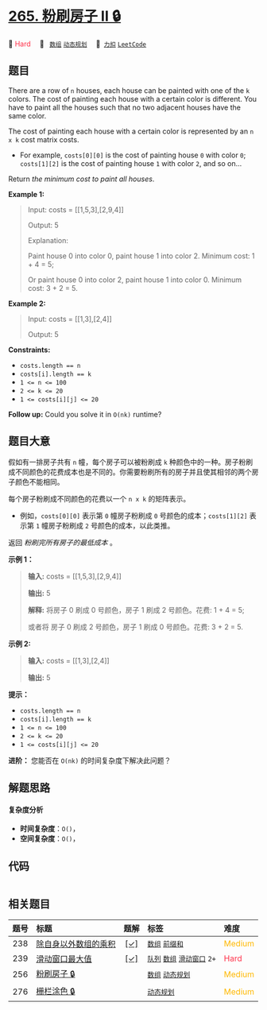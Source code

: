 # [265. 粉刷房子 II 🔒](https://2xiao.github.io/leetcode-js/problem/0265.html)

🔴 <font color=#ff334b>Hard</font>&emsp; 🔖&ensp; [`数组`](/tag/array.md) [`动态规划`](/tag/dynamic-programming.md)&emsp; 🔗&ensp;[`力扣`](https://leetcode.cn/problems/paint-house-ii) [`LeetCode`](https://leetcode.com/problems/paint-house-ii)

## 题目

There are a row of `n` houses, each house can be painted with one of the `k`
colors. The cost of painting each house with a certain color is different. You
have to paint all the houses such that no two adjacent houses have the same
color.

The cost of painting each house with a certain color is represented by an `n x
k` cost matrix costs.

  * For example, `costs[0][0]` is the cost of painting house `0` with color `0`; `costs[1][2]` is the cost of painting house `1` with color `2`, and so on...

Return _the minimum cost to paint all houses_.



**Example 1:**

> Input: costs = [[1,5,3],[2,9,4]]
> 
> Output: 5
> 
> Explanation:
> 
> Paint house 0 into color 0, paint house 1 into color 2. Minimum cost: 1 + 4 = 5; 
> 
> Or paint house 0 into color 2, paint house 1 into color 0. Minimum cost: 3 + 2 = 5.

**Example 2:**

> Input: costs = [[1,3],[2,4]]
> 
> Output: 5

**Constraints:**

  * `costs.length == n`
  * `costs[i].length == k`
  * `1 <= n <= 100`
  * `2 <= k <= 20`
  * `1 <= costs[i][j] <= 20`



**Follow up:** Could you solve it in `O(nk)` runtime?


## 题目大意

假如有一排房子共有 `n` 幢，每个房子可以被粉刷成 `k`
种颜色中的一种。房子粉刷成不同颜色的花费成本也是不同的。你需要粉刷所有的房子并且使其相邻的两个房子颜色不能相同。

每个房子粉刷成不同颜色的花费以一个 `n x k` 的矩阵表示。

  * 例如，`costs[0][0]` 表示第 `0` 幢房子粉刷成 `0` 号颜色的成本；`costs[1][2]` 表示第 `1` 幢房子粉刷成 `2` 号颜色的成本，以此类推。

返回 _粉刷完所有房子的最低成本_  。



**示例 1：**

> 
> 
> 
> 
> 
> **输入:** costs = [[1,5,3],[2,9,4]]
> 
> **输出:** 5
> 
> **解释:** 将房子 0 刷成 0 号颜色，房子 1 刷成 2 号颜色。花费: 1 + 4 = 5; 
> 
> 或者将 房子 0 刷成 2 号颜色，房子 1 刷成 0 号颜色。花费: 3 + 2 = 5. 

**示例  **2:****

> 
> 
> 
> 
> 
> **输入:** costs = [[1,3],[2,4]]
> 
> **输出:** 5
> 
> 



**提示：**

  * `costs.length == n`
  * `costs[i].length == k`
  * `1 <= n <= 100`
  * `2 <= k <= 20`
  * `1 <= costs[i][j] <= 20`



**进阶：** 您能否在 `O(nk)` 的时间复杂度下解决此问题？


## 解题思路

#### 复杂度分析

- **时间复杂度**：`O()`，
- **空间复杂度**：`O()`，

## 代码

```javascript

```

## 相关题目

<!-- prettier-ignore -->
| 题号 | 标题 | 题解 | 标签 | 难度 |
| :------: | :------ | :------: | :------ | :------ |
| 238 | [除自身以外数组的乘积](https://leetcode.com/problems/product-of-array-except-self) | [[✓]](/problem/0238.md) |  [`数组`](/tag/array.md) [`前缀和`](/tag/prefix-sum.md) | <font color=#ffb800>Medium</font> |
| 239 | [滑动窗口最大值](https://leetcode.com/problems/sliding-window-maximum) | [[✓]](/problem/0239.md) |  [`队列`](/tag/queue.md) [`数组`](/tag/array.md) [`滑动窗口`](/tag/sliding-window.md) `2+` | <font color=#ff334b>Hard</font> |
| 256 | [粉刷房子 🔒](https://leetcode.com/problems/paint-house) |  |  [`数组`](/tag/array.md) [`动态规划`](/tag/dynamic-programming.md) | <font color=#ffb800>Medium</font> |
| 276 | [栅栏涂色 🔒](https://leetcode.com/problems/paint-fence) |  |  [`动态规划`](/tag/dynamic-programming.md) | <font color=#ffb800>Medium</font> |